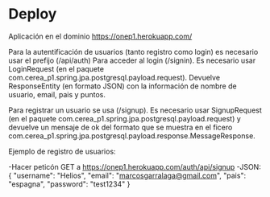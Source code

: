# Deploy
Aplicación en el dominio https://onep1.herokuapp.com/

Para la autentificación de usuarios (tanto registro como login) es necesario usar el prefijo (/api/auth)
Para acceder al login (/signin). Es necesario usar LoginRequest (en el paquete com.cerea_p1.spring.jpa.postgresql.payload.request). Devuelve ResponseEntity (en formato JSON) con la información de nombre de usuario, email, pais y puntos.

Para registrar un usuario se usa (/signup). Es necesario usar SignupRequest (en el paquete com.cerea_p1.spring.jpa.postgresql.payload.request) y devuelve un mensaje de ok del formato que se muestra en el ficero com.cerea_p1.spring.jpa.postgresql.payload.response.MessageResponse.

Ejemplo de registro de usuarios:

-Hacer peticón GET a https://onep1.herokuapp.com/auth/api/signup
-JSON:
    {
      "username": "Helios",
      "email": "marcosgarralaga@gmail.com",
      "pais": "espagna",
      "password": "test1234"
    }
